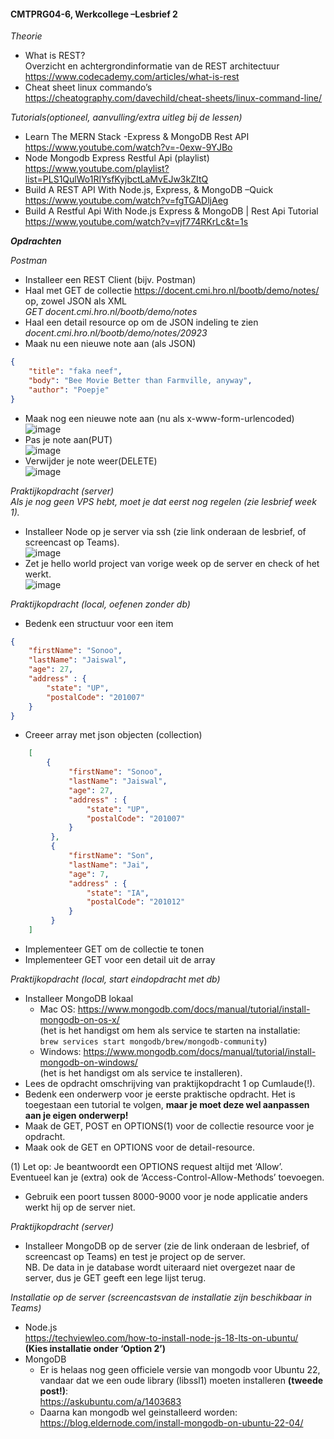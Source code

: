 #### **CMTPRG04-6, Werkcollege –Lesbrief 2** 
_Theorie_   
- What is REST?  
Overzicht en achtergrondinformatie van de REST architectuur  
https://www.codecademy.com/articles/what-is-rest 
- Cheat sheet linux commando’s  
https://cheatography.com/davechild/cheat-sheets/linux-command-line/  

_Tutorials(optioneel, aanvulling/extra uitleg bij de lessen)_  
- Learn The MERN Stack -Express & MongoDB Rest API  
https://www.youtube.com/watch?v=-0exw-9YJBo
- Node Mongodb Express Restful Api (playlist)    
https://www.youtube.com/playlist?list=PLS1QulWo1RIYsfKyjbctLaMvEJw3kZItQ
- Build A REST API With Node.js, Express, & MongoDB –Quick  
https://www.youtube.com/watch?v=fgTGADljAeg
- Build A Restful Api With Node.js Express & MongoDB | Rest Api Tutorial  
https://www.youtube.com/watch?v=vjf774RKrLc&t=1s
  
  
  
  
**_Opdrachten_**  

_Postman_  
- Installeer een REST Client (bijv. Postman)  
- Haal met GET de collectie https://docent.cmi.hro.nl/bootb/demo/notes/ op, zowel JSON als XML  
_GET docent.cmi.hro.nl/bootb/demo/notes_
- Haal een detail resource op om de JSON indeling te zien  
_docent.cmi.hro.nl/bootb/demo/notes/20923_
- Maak nu een nieuwe note aan (als JSON)  
```json
{
    "title": "faka neef",
    "body": "Bee Movie Better than Farmville, anyway",
    "author": "Poepje"
}
```
- Maak nog een nieuwe note aan (nu als x-www-form-urlencoded)  
![image](https://user-images.githubusercontent.com/89838779/205070056-9c11bc23-2f0b-4ee9-bd0f-f9dafdc967c1.png)
- Pas je note aan(PUT)  
![image](https://user-images.githubusercontent.com/89838779/205070952-5995cc6a-9f6a-4931-8c5c-7ba8d1851b71.png)
- Verwijder je note weer(DELETE)  
![image](https://user-images.githubusercontent.com/89838779/205071040-01431cc7-6451-4781-acca-6b09b5db7555.png)  

_Praktijkopdracht (server)_  
_Als je nog geen VPS hebt, moet je dat eerst nog regelen (zie lesbrief week 1)._  
- Installeer Node op je server via ssh (zie link onderaan de lesbrief, of screencast op Teams).  
![image](https://user-images.githubusercontent.com/89838779/205190554-2f570a3c-7200-46b0-97ce-e4441b60f18a.png)
- Zet je hello world project van vorige week op de server en check of het werkt.  
![image](https://user-images.githubusercontent.com/89838779/205190697-c277f37f-9ae8-4964-ba11-043f305ab4bd.png)


_Praktijkopdracht (local, oefenen zonder db)_ 
- Bedenk een structuur voor een item  
```json
{
    "firstName": "Sonoo",   
    "lastName": "Jaiswal",   
    "age": 27,  
    "address" : {  
        "state": "UP",  
        "postalCode": "201007"  
    }  
}
```
- Creeer array met json objecten (collection)  
```json
    [
        {
             "firstName": "Sonoo",   
             "lastName": "Jaiswal",   
             "age": 27,  
             "address" : {  
                 "state": "UP",  
                 "postalCode": "201007"  
             }  
         },
         {
             "firstName": "Son",   
             "lastName": "Jai",   
             "age": 7,  
             "address" : {  
                 "state": "IA",  
                 "postalCode": "201012"  
             }  
         }
    ]
```
- Implementeer GET om de collectie te tonen
- Implementeer GET voor een detail uit de array

_Praktijkopdracht (local, start eindopdracht met db)_
- Installeer MongoDB lokaal
  - Mac OS: https://www.mongodb.com/docs/manual/tutorial/install-mongodb-on-os-x/  
  (het is het handigst om hem als service te starten na installatie:  
  ```brew services start mongodb/brew/mongodb-community```)
  - Windows: https://www.mongodb.com/docs/manual/tutorial/install-mongodb-on-windows/  
  (het is het handigst om als service te installeren).
- Lees de opdracht omschrijving van praktijkopdracht 1 op Cumlaude(!).
- Bedenk een onderwerp voor je eerste praktische opdracht. Het is toegestaan een tutorial te volgen, **maar je moet deze wel aanpassen aan je eigen onderwerp!**
- Maak de GET, POST en OPTIONS(1) voor de collectie resource voor je opdracht. 
- Maak ook de GET en OPTIONS voor de detail-resource.  

(1) Let op: Je beantwoordt een OPTIONS request altijd met ‘Allow’. Eventueel kan je (extra) ook de ‘Access-Control-Allow-Methods’ toevoegen. 
- Gebruik een poort tussen 8000-9000 voor je node applicatie anders werkt hij op de server niet.  

_Praktijkopdracht (server)_  
- Installeer MongoDB op de server (zie de link onderaan de lesbrief, of screencast op Teams) en test je project op de server.  
NB. De data in je database wordt uiteraard niet overgezet naar de server, dus je GET geeft een lege lijst terug.

_Installatie op de server (screencastsvan de installatie zijn beschikbaar in Teams)_
- Node.js  
https://techviewleo.com/how-to-install-node-js-18-lts-on-ubuntu/  
**(Kies installatie onder ‘Option 2’)**
- MongoDB
  - Er is helaas nog geen officiele versie van mongodb voor Ubuntu 22, vandaar dat we een oude library (libssl1) moeten installeren **(tweede post!)**:  
  https://askubuntu.com/a/1403683
  - Daarna kan mongodb wel geinstalleerd worden:  
  https://blog.eldernode.com/install-mongodb-on-ubuntu-22-04/
